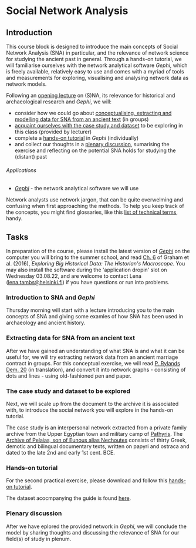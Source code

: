 # Social Network Analysis

## Introduction
This course block is designed to introduce the main concepts of Social Network Analysis (SNA) in particular, and the relevance of network science for studying the ancient past in general. Through a hands-on tutorial, we will familiarise ourselves with the network analytical software _Gephi_, which is freely available, relatively easy to use and comes with a myriad of tools and measurements for exploring, visualising and analysing network data as network models.

Following an [opening lecture](#task1) on (S)NA, its relevance for historical and archaeological research and _Gephi_, we will:
* consider how we could go about [conceptualising, extracting and modelling data for SNA from an ancient text](#task2) (in groups)
* [acquaint ourselves with the case study and dataset](#task3) to be exploring in this class (provided by lecturer)
* complete a [hands-on tutorial](#task4) in _Gephi_ (individually)
* and collect our thoughts in a [plenary discussion](#task5), sumarising the exercise and reflecting on the potential SNA holds for studying the (distant) past

###### Applications
* [_Gephi_](https://gephi.org/) - the network analytical software we will use

Network analysts use network jargon, that can be quite overwelming and confusing when first approaching the methods. To help you keep track of the concepts, you might find glossaries, like this [list of technical terms](./Tambs_na_glossary.pdf), handy.

## Tasks
In preparation of the course, please install the latest version of [_Gephi_](https://gephi.org/) on the computer you will bring to the summer school, and read [Ch. 6](./Graham_et_al_2016.pdf) of Graham et al. (2016), _Exploring Big Historical Data: The Historian's Macroscope_. You may also install the software during the 'application dropin' slot on Wednesday 03.08.22, and are welcome to contact Lena (lena.tambs@helsinki.fi) if you have questions or run into problems.

### <a id="task1">Introduction to SNA and _Gephi_</a>
Thursday morning will start with a lecture introducing you to the main concepts of SNA and giving some examles of how SNA has been used in archaeology and ancient history.

### <a id="task2">Extracting data for SNA from an ancient text</a>
After we have gained an understanding of what SNA is and what it can be useful for, we will try extracting network data from an ancient marriage contract in groups. For this conceptual exercise, we will read [P. Rylands Dem. 20](https://www.trismegistos.org/text/135) (in translation), and convert it into network graphs - consisting of dots and lines - using old-fashioned pen and paper.

### <a id="task3">The case study and dataset to be explored</a>
Next, we will scale up from the document to the archive it is associated with, to introduce the social network you will explore in the hands-on tutorial.

The case study is an interpersonal network extracted from a private family archive from the Upper Egyptian town and military camp of [Pathyris](https://www.trismegistos.org/place/1628). The [Archive of Pelaias, son of Eunous alias Nechoutes](https://www.trismegistos.org/arch/detail.php?arch_id=180) consists of thirty Greek, demotic and bilingual documentary texts, written on papyri and ostraca and dated to the late 2nd and early 1st cent. BCE.

### <a id="task4">Hands-on tutorial</a>
For the second practical exercise, please download and follow this [hands-on tutorial](./Tambs_daa_sna_tutorial.pdf).

The dataset acocmpanying the guide is found [here](./Tambs_daa_sna_dataset).

### <a id="task5">Plenary discussion</a>
After we have eplored the provided network in _Gephi_, we will conclude the model by sharing thoughts and discussing the relevance of SNA for our field(s) of study in plenum.
